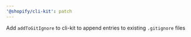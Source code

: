 ```yaml
---
'@shopify/cli-kit': patch
---
```


Add `addToGitIgnore` to cli-kit to append entries to existing `.gitignore` files
